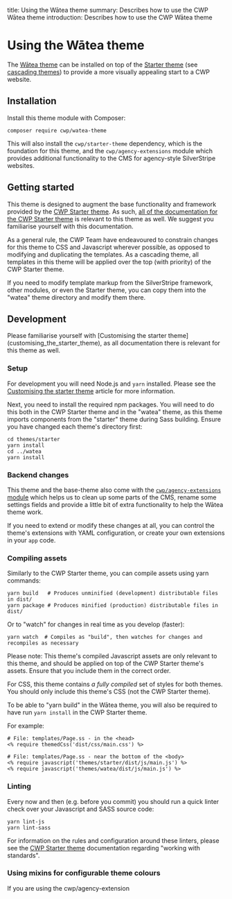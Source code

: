title: Using the Wātea theme
summary: Describes how to use the CWP Wātea theme
introduction: Describes how to use the CWP Wātea theme

# Using the Wātea theme

The [Wātea theme](https://github.com/silverstripe/cwp-watea-theme) can be installed on top of the
[Starter theme](https://github.com/silverstripe/cwp-starter-theme) (see 
[cascading themes](https://docs.silverstripe.org/en/4/developer_guides/templates/themes)) to provide a more visually
appealing start to a CWP website.

## Installation

Install this theme module with Composer:

```
composer require cwp/watea-theme
```

This will also install the `cwp/starter-theme` dependency, which is the foundation for this theme, and the
`cwp/agency-extensions` module which provides additional functionality to the CMS for agency-style SilverStripe
websites.

## Getting started

This theme is designed to augment the base functionality and framework provided by the
[CWP Starter theme](https://github.com/silverstripe/cwp-starter-theme). As such,
[all of the documentation for the CWP Starter theme](customising_the_starter_theme) is relevant to this theme as well.
We suggest you familiarise yourself with this documentation.

As a general rule, the CWP Team have endeavoured to constrain changes for this theme to CSS and Javascript wherever 
possible, as opposed to modifying and duplicating the templates. As a cascading theme, all templates in this theme will 
be applied over the top (with priority) of the CWP Starter theme.

If you need to modify template markup from the SilverStripe framework, other modules, or even the Starter theme, you can
copy them into the "watea" theme directory and modify them there.

## Development

<div class="alert alert-info" markdown='1'>
Please familiarise yourself with [Customising the starter theme](customising_the_starter_theme), as all documentation
there is relevant for this theme as well.
</div>

### Setup

For development you will need Node.js and `yarn` installed. Please see the
[Customising the starter theme](customising_the_starter_theme) article for more information.

Next, you need to install the required npm packages. You will need to do this both in the CWP Starter theme and in the
"watea" theme, as this theme imports components from the "starter" theme during Sass building. Ensure you have
changed each theme's directory first:

```
cd themes/starter
yarn install
cd ../watea
yarn install
```

### Backend changes

This theme and the base-theme also come with the
[`cwp/agency-extensions` module](https://github.com/silverstripe/cwp-agencyextensions) which helps us to clean up some
parts of the CMS, rename some settings fields and provide a little bit of extra functionality to help the Wātea theme
work.

If you need to extend or modify these changes at all, you can control the theme's extensions with YAML configuration,
or create your own extensions in your `app` code.

### Compiling assets

Similarly to the CWP Starter theme, you can compile assets using yarn commands:

```
yarn build   # Produces unminified (development) distributable files in dist/
yarn package # Produces minified (production) distributable files in dist/
```

Or to "watch" for changes in real time as you develop (faster):

```
yarn watch  # Compiles as "build", then watches for changes and recompiles as necessary
```
<div class="alert alert-info" markdown='1'>
Please note: This theme's compiled Javascript assets are only relevant to this theme, and should be applied on top
of the CWP Starter theme's assets. Ensure that you include them in the correct order.
</div>

For CSS, this theme contains _a fully compiled_ set of styles for both themes. You should only include this theme's
CSS (not the CWP Starter theme).

To be able to "yarn build" in the Wātea theme, you will also be required to have run `yarn install` in the CWP
Starter theme.

For example:

```
# File: templates/Page.ss - in the <head>
<% require themedCss('dist/css/main.css') %>

# File: templates/Page.ss - near the bottom of the <body>
<% require javascript('themes/starter/dist/js/main.js') %>
<% require javascript('themes/watea/dist/js/main.js') %>
```

### Linting

Every now and then (e.g. before you commit) you should run a quick linter check over your Javascript and SASS source
code:

```
yarn lint-js
yarn lint-sass
```

For information on the rules and configuration around these linters, please see the
[CWP Starter theme](customising_the_starter_theme) documentation regarding "working with standards".

### Using mixins for configurable theme colours

If you are using the cwp/agency-extension
